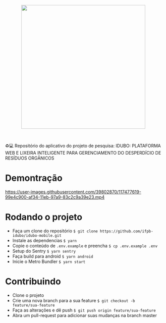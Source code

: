 <p align="center">
  <img height=400 src="https://i.ibb.co/jf69NdZ/logoidubo.png">
</p><br>

♻💻 Repositório do aplicativo do projeto de pesquisa: IDUBO: PLATAFORMA WEB E LIXEIRA INTELIGENTE PARA GERENCIAMENTO DO DESPERDÍCIO DE RESÍDUOS ORGÂNICOS

# Demontração

https://user-images.githubusercontent.com/39802870/117477619-99e4c900-af34-11eb-97a9-83c2c9a39e23.mp4

# Rodando o projeto

- Faça um clone do repositório ```$ git clone https://github.com/ifpb-idubo/idubo-mobile.git```
- Instale as dependencias ```$ yarn```
- Copie o conteúdo de `.env.example` e preencha ```$ cp .env.example .env```
- Setup do Sentry ```$ yarn sentry```
- Faça build para android ```$ yarn android```
- Inicie o Metro Bundler ```$ yarn start```

# Contribuindo

- Clone o projeto
- Crie uma nova branch para a sua feature ```$ git checkout -b feature/sua-feature```
- Faça as alterações e dê push ```$ git push origin feature/sua-feature```
- Abra um pull-request para adicionar suas mudanças na branch master
